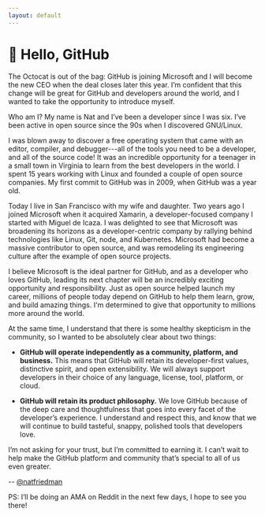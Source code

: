 ```yaml
---
layout: default
---
```


# 👋 Hello, GitHub

The Octocat is out of the bag: GitHub is joining Microsoft and I will become the new CEO when the deal closes later this year. I’m confident that this change will be great for GitHub and developers around the world, and I wanted to take the opportunity to introduce myself.

Who am I? My name is Nat and I’ve been a developer since I was six. I’ve been active in open source since the 90s when I discovered GNU/Linux.

I was blown away to discover a free operating system that came with an editor, compiler, and debugger---all of the tools you need to be a developer, and all of the source code! It was an incredible opportunity for a teenager in a small town in Virginia to learn from the best developers in the world. I spent 15 years working with Linux and founded a couple of open source companies. My first commit to GitHub was in 2009, when GitHub was a year old.

Today I live in San Francisco with my wife and daughter. Two years ago I joined Microsoft when it acquired Xamarin, a developer-focused company I started with Miguel de Icaza. I was delighted to see that Microsoft was broadening its horizons as a developer-centric company by rallying behind technologies like Linux, Git, node, and Kubernetes. Microsoft had become a massive contributor to open source, and was remodeling its engineering culture after the example of open source projects.

I believe Microsoft is the ideal partner for GitHub, and as a developer who loves GitHub, leading its next chapter will be an incredibly exciting opportunity and responsibility. Just as open source helped launch my career, millions of people today depend on GitHub to help them learn, grow, and build amazing things. I'm determined to give that opportunity to millions more around the world.

At the same time, I understand that there is some healthy skepticism in the community, so I wanted to be absolutely clear about two things:

* **GitHub will operate independently as a community, platform, and business.** This means that GitHub will retain its developer-first values, distinctive spirit, and open extensibility. We will always support developers in their choice of any language, license, tool, platform, or cloud.

* **GitHub will retain its product philosophy.** We love GitHub because of the deep care and thoughtfulness that goes into every facet of the developer’s experience. I understand and respect this, and know that we will continue to build tasteful, snappy, polished tools that developers love.

I’m not asking for your trust, but I’m committed to earning it. I can’t wait to help make the GitHub platform and community that’s special to all of us even greater.

-- [@natfriedman](https://github.com/natfriedman)

PS: I’ll be doing an AMA on Reddit in the next few days, I hope to see you there!
